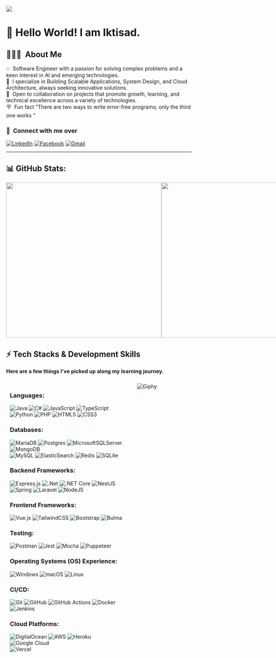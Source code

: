 [![](https://visitcount.itsvg.in/api?id=Iktisad&icon=0&color=0)](https://visitcount.itsvg.in)

# 👋 Hello World! I am Iktisad.

## 👨🏻‍💻 &nbsp;**About Me** 


💡 &nbsp;Software Engineer with a passion for solving complex problems and a keen interest in AI and emerging technologies. \
👀 &nbsp;I specialize in Building Scalable Applications, System Design, and Cloud Architecture, always seeking innovative solutions. \
💞️ &nbsp;Open to collaboration on projects that promote growth, learning, and technical excellence across a variety of technologies. \
🪧 &nbsp;Fun fact <q>There are two ways to write error-free programs; only the third one works </q>

### 👥️ &nbsp;**Connect with me over**
[![LinkedIn](https://img.shields.io/badge/LinkedIn-0077B5?style=for-the-badge&logo=linkedin&logoColor=white)](https://www.linkedin.com/in/iktisad-rashid)
 [![Facebook](https://img.shields.io/badge/Facebook-%231877F2.svg?style=for-the-badge&logo=Facebook&logoColor=white)](https://facebook.com/Iktisad) 
[![Gmail](https://img.shields.io/badge/Gmail-D14836?style=for-the-badge&logo=gmail&logoColor=white)](mailto:iktisad.rashid@gmail.com)

--- 

## 📊 GitHub Stats:

<div style='display:flex'>

<img src='https://github-readme-stats.vercel.app/api?username=Iktisad&theme=vue-dark&hide_border=false&include_all_commits=true&count_private=true' width='421' >

<img src='https://github-readme-streak-stats.herokuapp.com/?user=Iktisad&theme=vue-dark&hide_border=false' width='421'>

</div>

## ⚡ Tech Stacks & Development Skills


<!-- <table border="1" cellpadding="10" style="border-collapse: collapse; width: 100%;">
  <tr>
    <th>Languages</th>
    <th>Databases</th>
    <th>BE:Frameworks</th>
    <th>FE:Frameworks</th>
    <th>Testing</th>
    <th>OS Experience</th>
    <th>CI/CD</th>
    <th>Cloud</th>
  </tr>
  
  <tr>
    <td style="vertical-align: top;">
      <img src="https://cdn.jsdelivr.net/gh/devicons/devicon/icons/java/java-original.svg" height="40" alt="Java"/><br>
      <img src="https://cdn.jsdelivr.net/gh/devicons/devicon/icons/csharp/csharp-original.svg" height="40" alt="C#"/><br>
      <img src="https://cdn.jsdelivr.net/gh/devicons/devicon/icons/javascript/javascript-original.svg" height="40" alt="JavaScript"/><br>
      <img src="https://cdn.jsdelivr.net/gh/devicons/devicon/icons/typescript/typescript-original.svg" height="40" alt="TypeScript"/><br>
      <img src="https://cdn.jsdelivr.net/gh/devicons/devicon/icons/nodejs/nodejs-original.svg" height="40" alt="Node.js"/><br>
      <img src="https://cdn.jsdelivr.net/gh/devicons/devicon/icons/python/python-original.svg" height="40" alt="Python"/><br>
      <img src="https://cdn.jsdelivr.net/gh/devicons/devicon/icons/php/php-original.svg" height="40" alt="PHP"/><br>
      <img src="https://cdn.jsdelivr.net/gh/devicons/devicon/icons/css3/css3-original.svg" height="40" alt="CSS3"/><br>
      <img src="https://cdn.jsdelivr.net/gh/devicons/devicon/icons/html5/html5-original.svg" height="40" alt="HTML5"/>
    </td>
    <td style="vertical-align: top;">
      <img src="https://cdn.jsdelivr.net/gh/devicons/devicon/icons/postgresql/postgresql-original.svg" height="40" alt="PostgreSQL"/><br>
      <img src="https://cdn.jsdelivr.net/gh/devicons/devicon/icons/mongodb/mongodb-original.svg" height="40" alt="MongoDB"/><br>
      <img src="https://cdn.jsdelivr.net/gh/devicons/devicon/icons/mysql/mysql-original.svg" height="40" alt="MySQL"/><br>
      <img src="https://cdn.jsdelivr.net/gh/devicons/devicon/icons/elasticsearch/elasticsearch-original.svg" height="40" alt="Elasticsearch"/><br>
      <img src="https://cdn.jsdelivr.net/gh/devicons/devicon/icons/redis/redis-original.svg" height="40" alt="Redis"/><br>
      <img src="https://cdn.jsdelivr.net/gh/devicons/devicon/icons/sqlite/sqlite-original.svg" height="40" alt="SQLite"/>
    </td>
    <td style="vertical-align: top;">
      <img src="https://cdn.jsdelivr.net/gh/devicons/devicon/icons/express/express-original.svg" height="40" alt="Express"/><br>
      <img src="https://cdn.jsdelivr.net/gh/devicons/devicon/icons/dotnetcore/dotnetcore-original.svg" height="40" alt=".NET Core"/><br>
      <img src="https://cdn.jsdelivr.net/gh/devicons/devicon/icons/nestjs/nestjs-original.svg" height="40" alt="NestJS"/><br>
      <img src="https://cdn.jsdelivr.net/gh/devicons/devicon/icons/spring/spring-original.svg" height="40" alt="Spring"/><br>
      <img src="https://cdn.jsdelivr.net/gh/devicons/devicon/icons/laravel/laravel-original.svg" height="40" alt="Laravel"/>
    </td>
    <td style="vertical-align: top;">
      <img src="https://cdn.jsdelivr.net/gh/devicons/devicon/icons/vuejs/vuejs-original.svg" height="40" alt="Vue.js"/><br>
      <img src="https://cdn.jsdelivr.net/gh/devicons/devicon@latest/icons/tailwindcss/tailwindcss-original.svg" height="40" alt="Tailwind CSS"/><br>
      <img src="https://cdn.jsdelivr.net/gh/devicons/devicon/icons/bootstrap/bootstrap-original.svg" height="40" alt="Bootstrap"/>
    </td>
    <td style="vertical-align: top;">
      <img src="https://cdn.jsdelivr.net/gh/devicons/devicon/icons/jest/jest-plain.svg" height="40" alt="Jest"/><br>
      <img src="https://cdn.jsdelivr.net/gh/devicons/devicon/icons/mocha/mocha-plain.svg" height="40" alt="Mocha"/><br>
      <img src="https://cdn.jsdelivr.net/gh/devicons/devicon@latest/icons/puppeteer/puppeteer-original.svg" />
    </td>
    <td style="vertical-align: top;">
      <img src="https://cdn.jsdelivr.net/gh/devicons/devicon/icons/windows8/windows8-original.svg" height="40" alt="Windows"/><br>
      <img src="https://cdn.jsdelivr.net/gh/devicons/devicon/icons/apple/apple-original.svg" height="40" alt="Apple"/><br>
      <img src="https://cdn.jsdelivr.net/gh/devicons/devicon/icons/linux/linux-original.svg" height="40" alt="Linux"/>
    </td>
    <td style="vertical-align: top;">
      <img src="https://cdn.jsdelivr.net/gh/devicons/devicon/icons/git/git-original.svg" height="40" alt="Git"/><br>
      <img src="https://cdn.jsdelivr.net/gh/devicons/devicon/icons/github/github-original.svg" height="40" alt="GitHub"/><br>
      GitHub Desktop
    </td>
    <td style="vertical-align: top;">
       <img src="https://cdn.jsdelivr.net/gh/devicons/devicon/icons/digitalocean/digitalocean-original.svg" height="40" alt="digitalocean logo"  /><br>
       <img src="https://cdn.jsdelivr.net/gh/devicons/devicon@latest/icons/amazonwebservices/amazonwebservices-plain-wordmark.svg"  height="40" alt="amazon_web_services"/><br>
       <img src="https://cdn.jsdelivr.net/gh/devicons/devicon@latest/icons/heroku/heroku-original.svg" height="40" alt="heroku"/><br>
       <img src="https://cdn.jsdelivr.net/gh/devicons/devicon@latest/icons/googlecloud/googlecloud-original.svg" alt="gcp" height="40"/>
    </td>
  </tr>
</table> -->

**Here are a few things I've picked up along my learning journey.**

<div style="display: flex;">
  <div style="flex: 7; padding: 10px;">
    <!-- Content for the first column -->
    
  ### **Languages:**

  ![Java](https://img.shields.io/badge/java-%23ED8B00.svg?style=for-the-badge&logo=openjdk&logoColor=white)
  ![C#](https://img.shields.io/badge/c%23-%23239120.svg?style=for-the-badge&logo=csharp&logoColor=white)
  ![JavaScript](https://img.shields.io/badge/javascript-%23323330.svg?style=for-the-badge&logo=javascript&logoColor=%23F7DF1E)
  ![TypeScript](https://img.shields.io/badge/typescript-%23007ACC.svg?style=for-the-badge&logo=typescript&logoColor=white) \
  ![Python](https://img.shields.io/badge/python-3670A0?style=for-the-badge&logo=python&logoColor=ffdd54) 
  ![PHP](https://img.shields.io/badge/php-%23777BB4.svg?style=for-the-badge&logo=php&logoColor=white)
  ![HTML5](https://img.shields.io/badge/html5-%23E34F26.svg?style=for-the-badge&logo=html5&logoColor=white)
  ![CSS3](https://img.shields.io/badge/css3-%231572B6.svg?style=for-the-badge&logo=css3&logoColor=white)

  ### **Databases:**
  ![MariaDB](https://img.shields.io/badge/MariaDB-003545?style=for-the-badge&logo=mariadb&logoColor=white)
  ![Postgres](https://img.shields.io/badge/postgres-%23316192.svg?style=for-the-badge&logo=postgresql&logoColor=white)
  ![MicrosoftSQLServer](https://img.shields.io/badge/Microsoft%20SQL%20Server-CC2927?style=for-the-badge&logo=microsoft%20sql%20server&logoColor=white)
  ![MongoDB](https://img.shields.io/badge/MongoDB-%234ea94b.svg?style=for-the-badge&logo=mongodb&logoColor=white) \
  ![MySQL](https://img.shields.io/badge/mysql-4479A1.svg?style=for-the-badge&logo=mysql&logoColor=white)
  ![ElasticSearch](https://img.shields.io/badge/-ElasticSearch-005571?style=for-the-badge&logo=elasticsearch)
  ![Redis](https://img.shields.io/badge/redis-%23DD0031.svg?style=for-the-badge&logo=redis&logoColor=white)
  ![SQLite](https://img.shields.io/badge/sqlite-%2307405e.svg?style=for-the-badge&logo=sqlite&logoColor=white)

  ### **Backend Frameworks:**
  ![Express.js](https://img.shields.io/badge/express.js-%23404d59.svg?style=for-the-badge&logo=express&logoColor=%2361DAFB)
  ![.Net](https://img.shields.io/badge/.NET-5C2D91?style=for-the-badge&logo=.net&logoColor=white)
  ![.NET Core](https://img.shields.io/badge/.NET_Core-5C2D91?style=flat-square&logo=dot-net)
  ![NestJS](https://img.shields.io/badge/nestjs-%23E0234E.svg?style=for-the-badge&logo=nestjs&logoColor=white) \
  ![Spring](https://img.shields.io/badge/spring-%236DB33F.svg?style=for-the-badge&logo=spring&logoColor=white)
  ![Laravel](https://img.shields.io/badge/laravel-%23FF2D20.svg?style=for-the-badge&logo=laravel&logoColor=white)
  ![NodeJS](https://img.shields.io/badge/node.js-6DA55F?style=for-the-badge&logo=node.js&logoColor=white)

  ### **Frontend Frameworks:**
  ![Vue.js](https://img.shields.io/badge/vuejs-%2335495e.svg?style=for-the-badge&logo=vuedotjs&logoColor=%234FC08D)
  ![TailwindCSS](https://img.shields.io/badge/tailwindcss-%2338B2AC.svg?style=for-the-badge&logo=tailwind-css&logoColor=white)
  ![Bootstrap](https://img.shields.io/badge/bootstrap-%238511FA.svg?style=for-the-badge&logo=bootstrap&logoColor=white)
  ![Bulma](https://img.shields.io/badge/bulma-00D0B1?style=for-the-badge&logo=bulma&logoColor=white)

  ### **Testing:**
  ![Postman](https://img.shields.io/badge/Postman-FF6C37?style=for-the-badge&logo=postman&logoColor=white)
  ![Jest](https://img.shields.io/badge/-jest-%23C21325?style=for-the-badge&logo=jest&logoColor=white)
  ![Mocha](https://img.shields.io/badge/-mocha-%238D6748?style=for-the-badge&logo=mocha&logoColor=white)
  ![Puppeteer](https://img.shields.io/badge/Puppeteer-white.svg?style=for-the-badge&logo=Puppeteer&logoColor=black)

  ### **Operating Systems (OS) Experience:**
  ![Windows](https://img.shields.io/badge/Windows-0078D6?style=for-the-badge&logo=windows&logoColor=white)
  ![macOS](https://img.shields.io/badge/mac%20os-000000?style=for-the-badge&logo=macos&logoColor=F0F0F0)
  ![Linux](https://img.shields.io/badge/Linux-FCC624?style=for-the-badge&logo=linux&logoColor=black)

  ### **CI/CD:**
  ![Git](https://img.shields.io/badge/git-%23F05033.svg?style=for-the-badge&logo=git&logoColor=white)
  ![GitHub](https://img.shields.io/badge/github-%23121011.svg?style=for-the-badge&logo=github&logoColor=white)
  ![GitHub Actions](https://img.shields.io/badge/github%20actions-%232671E5.svg?style=for-the-badge&logo=githubactions&logoColor=white)
  ![Docker](https://img.shields.io/badge/docker-%230db7ed.svg?style=for-the-badge&logo=docker&logoColor=white) \
  ![Jenkins](https://img.shields.io/badge/jenkins-%232C5263.svg?style=for-the-badge&logo=jenkins&logoColor=white)

  ### **Cloud Platforms:**
  ![DigitalOcean](https://img.shields.io/badge/DigitalOcean-%230167ff.svg?style=for-the-badge&logo=digitalOcean&logoColor=white)
  ![AWS](https://img.shields.io/badge/AWS-%23FF9900.svg?style=for-the-badge&logo=amazon-aws&logoColor=white)
  ![Heroku](https://img.shields.io/badge/heroku-%23430098.svg?style=for-the-badge&logo=heroku&logoColor=white)
  ![Google Cloud](https://img.shields.io/badge/GoogleCloud-%234285F4.svg?style=for-the-badge&logo=google-cloud&logoColor=white) \
  ![Vercel](https://img.shields.io/badge/vercel-%23000000.svg?style=for-the-badge&logo=vercel&logoColor=white)

  </div>
<div style="flex: 3; padding: 10px;">
    <!-- Content for the second column -->
  <img src='https://media.giphy.com/media/RbDKaczqWovIugyJmW/giphy.gif' alt="Giphy" style="max-width: 100%;">
  </div>
</div>



